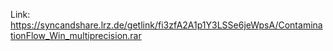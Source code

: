 Link: https://syncandshare.lrz.de/getlink/fi3zfA2A1p1Y3LSSe6jeWpsA/ContaminationFlow_Win_multiprecision.rar
